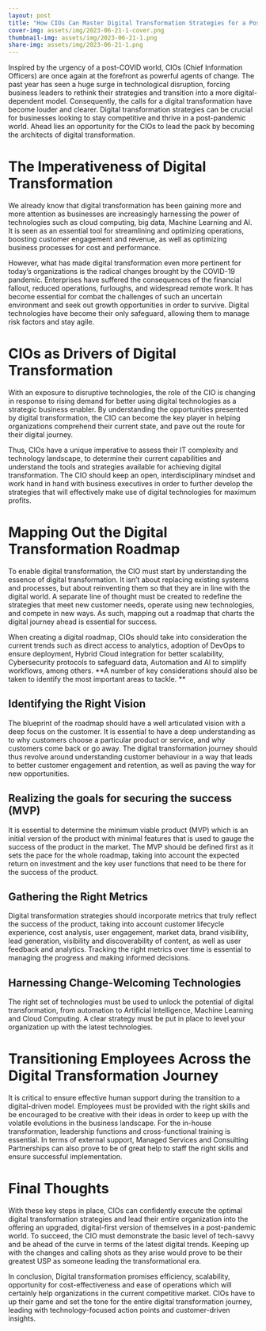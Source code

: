 ```yaml
---
layout: post
title: "How CIOs Can Master Digital Transformation Strategies for a Post-Pandemic World"
cover-img: assets/img/2023-06-21-1-cover.png
thumbnail-img: assets/img/2023-06-21-1.png
share-img: assets/img/2023-06-21-1.png
---
```





Inspired by the urgency of a post-COVID world, CIOs (Chief Information Officers) are once again at the forefront as powerful agents of change. The past year has seen a huge surge in technological disruption, forcing business leaders to rethink their strategies and transition into a more digital-dependent model. Consequently, the calls for a digital transformation have become louder and clearer. Digital transformation strategies can be crucial for businesses looking to stay competitive and thrive in a post-pandemic world. Ahead lies an opportunity for the CIOs to lead the pack by becoming the architects of digital transformation.

# The Imperativeness of Digital Transformation

We already know that digital transformation has been gaining more and more attention as businesses are increasingly harnessing the power of technologies such as cloud computing, big data, Machine Learning and AI. It is seen as an essential tool for streamlining and optimizing operations, boosting customer engagement and revenue, as well as optimizing business processes for cost and performance.

However, what has made digital transformation even more pertinent for today’s organizations is the radical changes brought by the COVID-19 pandemic. Enterprises have suffered the consequences of the financial fallout, reduced operations, furloughs, and widespread remote work. It has become essential for combat the challenges of such an uncertain environment and seek out growth opportunities in order to survive. Digital technologies have become their only safeguard, allowing them to manage risk factors and stay agile.

# CIOs as Drivers of Digital Transformation

With an exposure to disruptive technologies, the role of the CIO is changing in response to rising demand for better using digital technologies as a strategic business enabler. By understanding the opportunities presented by digital transformation, the CIO can become the key player in helping organizations comprehend their current state, and pave out the route for their digital journey.

Thus, CIOs have a unique imperative to assess their IT complexity and technology landscape, to determine their current capabilities and understand the tools and strategies available for achieving digital transformation. The CIO should keep an open, interdisciplinary mindset and work hand in hand with business executives in order to further develop the strategies that will effectively make use of digital technologies for maximum profits.

# Mapping Out the Digital Transformation Roadmap

To enable digital transformation, the CIO must start by understanding the essence of digital transformation. It isn’t about replacing existing systems and processes, but about reinventing them so that they are in line with the digital world. A separate line of thought must be created to redefine the strategies that meet new customer needs, operate using new technologies, and compete in new ways. As such, mapping out a roadmap that charts the digital journey ahead is essential for success.

When creating a digital roadmap, CIOs should take into consideration the current trends such as direct access to analytics, adoption of DevOps to ensure deployment, Hybrid Cloud integration for better scalability, Cybersecurity protocols to safeguard data, Automation and AI to simplify workflows, among others. **A number of key considerations should also be taken to identify the most important areas to tackle. 
**
## Identifying the Right Vision

The blueprint of the roadmap should have a well articulated vision with a deep focus on the customer. It is essential to have a deep understanding as to why customers choose a particular product or service, and why customers come back or go away. The digital transformation journey should thus revolve around understanding customer behaviour in a way that leads to better customer engagement and retention, as well as paving the way for new opportunities.

## Realizing the goals for securing the success (MVP)

It is essential to determine the minimum viable product (MVP) which is an initial version of the product with minimal features that is used to gauge the success of the product in the market. The MVP should be defined first as it sets the pace for the whole roadmap, taking into account the expected return on investment and the key user functions that need to be there for the success of the product.

## Gathering the Right Metrics

Digital transformation strategies should incorporate metrics that truly reflect the success of the product, taking into account customer lifecycle experience, cost analysis, user engagement, market data, brand visibility, lead generation, visibility and discoverability of content, as well as user feedback and analytics. Tracking the right metrics over time is essential to managing the progress and making informed decisions.

## Harnessing Change-Welcoming Technologies

The right set of technologies must be used to unlock the potential of digital transformation, from automation to Artificial Intelligence, Machine Learning and Cloud Computing. A clear strategy must be put in place to level your organization up with the latest technologies.
	
# Transitioning Employees Across the Digital Transformation Journey

It is critical to ensure effective human support during the transition to a digital-driven model. Employees must be provided with the right skills and be encouraged to be creative with their ideas in order to keep up with the volatile evolutions in the business landscape. For the in-house transformation, leadership functions and cross-functional training is essential. In terms of external support, Managed Services and Consulting Partnerships can also prove to be of great help to staff the right skills and ensure successful implementation.

# Final Thoughts

With these key steps in place, CIOs can confidently execute the optimal digital transformation strategies and lead their entire organization into the offering an upgraded, digital-first version of themselves in a post-pandemic world. To succeed, the CIO must demonstrate the basic level of tech-savvy and be ahead of the curve in terms of the latest digital trends. Keeping up with the changes and calling shots as they arise would prove to be their greatest USP as someone leading the transformational era.

In conclusion, Digital transformation promises efficiency, scalability, opportunity for cost-effectiveness and ease of operations which will certainly help organizations in the current competitive market. CIOs have to up their game and set the tone for the entire digital transformation journey, leading with technology-focused action points and customer-driven insights.

